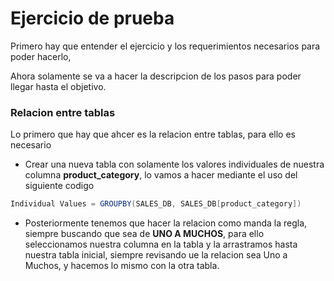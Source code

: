 # Ejercicio de prueba

Primero hay que entender el ejercicio y los requerimientos necesarios para poder hacerlo,

Ahora solamente se va a hacer la descripcion de los pasos para poder llegar hasta el objetivo. 

### Relacion entre tablas

Lo primero que hay que ahcer es la relacion entre tablas, para ello es necesario

* Crear una nueva tabla con solamente los valores individuales de nuestra columna **product_category**, lo vamos a hacer mediante el uso del siguiente codigo 

``` Java
Individual Values = GROUPBY(SALES_DB, SALES_DB[product_category])
```

* Posteriormente tenemos que hacer la relacion como manda la regla, siempre buscando que sea de **UNO A MUCHOS**, para ello seleccionamos nuestra columna en la tabla y la arrastramos hasta nuestra tabla inicial, siempre revisando ue la relacion sea Uno a Muchos, y hacemos lo mismo con la otra tabla. 








